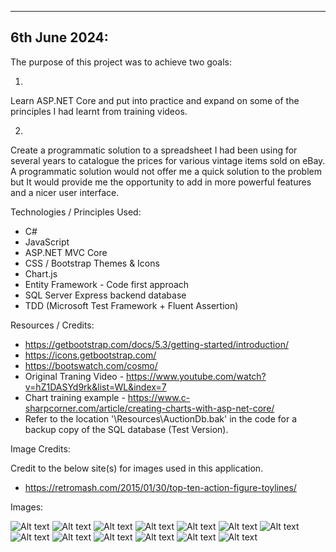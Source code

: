 -----------------------------------------
6th June 2024:
-----------------------------------------

The purpose of this project was to achieve two goals:

1)

Learn ASP.NET Core and put into practice and expand on some of the principles I had learnt from training videos.

2)

Create a programmatic solution to a spreadsheet I had been using for several years to catalogue the prices for various vintage items sold on eBay.  A programmatic solution would not offer me a quick solution to the problem but It would provide me the opportunity to add in more powerful features and a nicer user interface.

Technologies / Principles Used:

- C#
- JavaScript
- ASP.NET MVC Core
- CSS / Bootstrap Themes & Icons
- Chart.js
- Entity Framework - Code first approach
- SQL Server Express backend database
- TDD (Microsoft Test Framework + Fluent Assertion)

Resources / Credits:

- https://getbootstrap.com/docs/5.3/getting-started/introduction/
- https://icons.getbootstrap.com/
- https://bootswatch.com/cosmo/
- Original Traning Video - https://www.youtube.com/watch?v=hZ1DASYd9rk&list=WL&index=7
- Chart training example - https://www.c-sharpcorner.com/article/creating-charts-with-asp-net-core/
- Refer to the location '\Resources\AuctionDb.bak' in the code for a backup copy of the SQL database (Test Version).

Image Credits:

Credit to the below site(s) for images used in this application.

- https://retromash.com/2015/01/30/top-ten-action-figure-toylines/

Images:

![Alt text](Images/AuctionTracker9.jpg)
![Alt text](Images/AuctionTracker10.jpg)
![Alt text](Images/AuctionTracker1.jpg)
![Alt text](Images/AuctionTracker2.jpg)
![Alt text](Images/AuctionTracker11.jpg)
![Alt text](Images/AuctionTracker12.jpg)
![Alt text](Images/AuctionTracker3.jpg)
![Alt text](Images/AuctionTracker4.jpg)
![Alt text](Images/AuctionTracker13.jpg)
![Alt text](Images/AuctionTracker5.jpg)
![Alt text](Images/AuctionTracker6.jpg)
![Alt text](Images/AuctionTracker7.jpg)
![Alt text](Images/AuctionTracker8.jpg)


